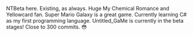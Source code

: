 NTBeta here. Existing, as always. Huge My Chemical Romance and Yellowcard fan. Super Mario Galaxy is a great game. Currently learning C# as my first programming language. Untitled_GaMe is currently in the beta stages!
Close to 300 commits. 😳
